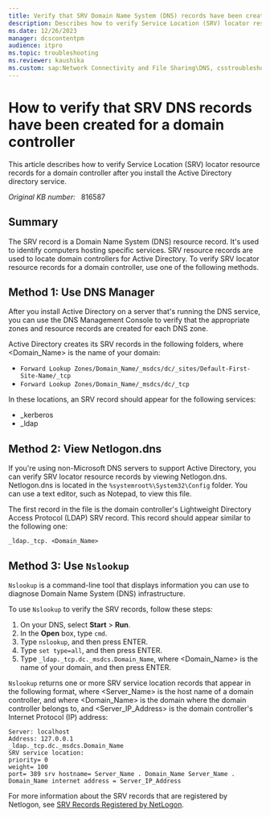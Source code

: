 ```yaml
---
title: Verify that SRV Domain Name System (DNS) records have been created
description: Describes how to verify Service Location (SRV) locator resource records for a domain controller after you install the Active Directory directory service.
ms.date: 12/26/2023
manager: dcscontentpm
audience: itpro
ms.topic: troubleshooting
ms.reviewer: kaushika
ms.custom: sap:Network Connectivity and File Sharing\DNS, csstroubleshoot
---
```

# How to verify that SRV DNS records have been created for a domain controller

This article describes how to verify Service Location (SRV) locator resource records for a domain controller after you install the Active Directory directory service.

_Original KB number:_ &nbsp; 816587

## Summary

The SRV record is a Domain Name System (DNS) resource record. It's used to identify computers hosting specific services. SRV resource records are used to locate domain controllers for Active Directory. To verify SRV locator resource records for a domain controller, use one of the following methods.

## Method 1: Use DNS Manager

After you install Active Directory on a server that's running the DNS service, you can use the DNS Management Console to verify that the appropriate zones and resource records are created for each DNS zone.

Active Directory creates its SRV records in the following folders, where \<Domain_Name> is the name of your domain:

- `Forward Lookup Zones/Domain_Name/_msdcs/dc/_sites/Default-First-Site-Name/_tcp`
- `Forward Lookup Zones/Domain_Name/_msdcs/dc/_tcp`

In these locations, an SRV record should appear for the following services:

- _kerberos
- _ldap

## Method 2: View Netlogon.dns

If you're using non-Microsoft DNS servers to support Active Directory, you can verify SRV locator resource records by viewing Netlogon.dns. Netlogon.dns is located in the `%systemroot%\System32\Config` folder. You can use a text editor, such as Notepad, to view this file.

The first record in the file is the domain controller's Lightweight Directory Access Protocol (LDAP) SRV record. This record should appear similar to the following one:

`_ldap._tcp. <Domain_Name>`

## Method 3: Use `Nslookup`

`Nslookup` is a command-line tool that displays information you can use to diagnose Domain Name System (DNS) infrastructure.

To use `Nslookup` to verify the SRV records, follow these steps:

1. On your DNS, select **Start** > **Run**.
2. In the **Open** box, type `cmd`.
3. Type `nslookup`, and then press ENTER.
4. Type `set type=all`, and then press ENTER.
5. Type `_ldap._tcp.dc._msdcs.Domain_Name`, where \<Domain_Name> is the name of your domain, and then press ENTER.

`Nslookup` returns one or more SRV service location records that appear in the following format, where \<Server_Name> is the host name of a domain controller, and where \<Domain_Name> is the domain where the domain controller belongs to, and \<Server_IP_Address> is the domain controller's Internet Protocol (IP) address:

```console
Server: localhost
Address: 127.0.0.1
_ldap._tcp.dc._msdcs.Domain_Name
SRV service location:
priority= 0
weight= 100
port= 389 srv hostname= Server_Name . Domain_Name Server_Name . Domain_Name internet address = Server_IP_Address
```

For more information about the SRV records that are registered by Netlogon, see [SRV Records Registered by NetLogon](https://social.technet.microsoft.com/wiki/contents/articles/7608.srv-records-registered-by-net-logon.aspx).
